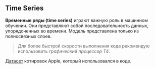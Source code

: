 ## Time Series
**Временные ряды (time series)** играют важную роль в машинном обучении. Они представляют собой последовательность данных, упорядоченных во времени. Модель представлена только из полносвязных слоев. 

> Для более быстрой скорости выполнения кода рекомендую использовать
> *графический процессор T4*.

[Датасет](https://storage.yandexcloud.net/academy.ai/AAPL.csv) котировок Apple, который использовался в коде.
